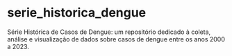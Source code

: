 # serie_historica_dengue
Série Histórica de Casos de Dengue: um repositório dedicado à coleta, análise e visualização de dados sobre casos de dengue entre os anos 2000 a 2023.
